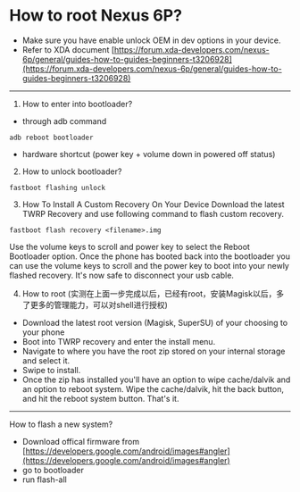 # How to root Nexus 6P?

- Make sure you have enable unlock OEM in dev options in your device.
- Refer to XDA document [https://forum.xda-developers.com/nexus-6p/general/guides-how-to-guides-beginners-t3206928](https://forum.xda-developers.com/nexus-6p/general/guides-how-to-guides-beginners-t3206928)

-------------------

1. How to enter into bootloader?
- through adb command
```
adb reboot bootloader
```
- hardware shortcut (power key + volume down in powered off status)

2. How to unlock bootloader?
```
fastboot flashing unlock
```

3. How To Install A Custom Recovery On Your Device
Download the latest TWRP Recovery and use following command to flash custom recovery.
```
fastboot flash recovery <filename>.img
```
Use the volume keys to scroll and power key to select the Reboot Bootloader option. Once the phone has booted back into the bootloader you can use the volume keys to scroll and the power key to boot into your newly flashed recovery. It's now safe to disconnect your usb cable.

4. How to root (实测在上面一步完成以后，已经有root，安装Magisk以后，多了更多的管理能力，可以对shell进行授权)
- Download the latest root version (Magisk, SuperSU) of your choosing to your phone
- Boot into TWRP recovery and enter the install menu.
- Navigate to where you have the root zip stored on your internal storage and select it.
- Swipe to install.
- Once the zip has installed you'll have an option to wipe cache/dalvik and an option to reboot system. Wipe the cache/dalvik, hit the back button, and hit the reboot system button. That's it.

-------------------
How to flash a new system?
- Download offical firmware from [https://developers.google.com/android/images#angler](https://developers.google.com/android/images#angler)
- go to bootloader
- run flash-all
